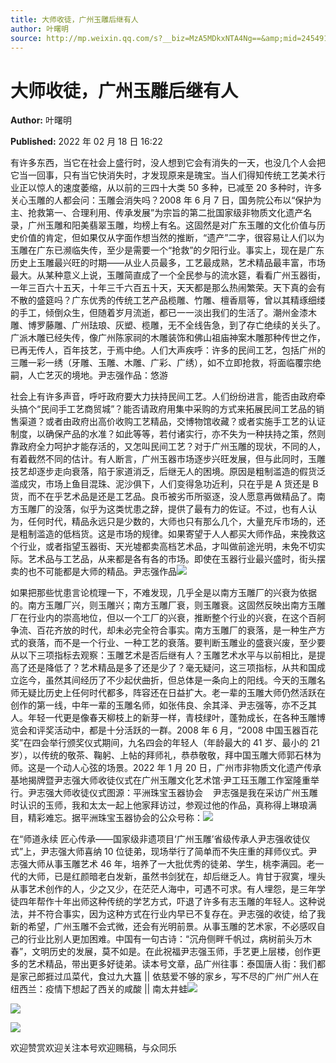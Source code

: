 ```yaml
---
title: 大师收徒，广州玉雕后继有人
author: 叶曙明
source: http://mp.weixin.qq.com/s?__biz=MzA5MDkxNTA4Ng==&amp;mid=2454911975&amp;idx=1&amp;sn=b0b9ece8d997625f150a69ffac750799&amp;chksm=87a23386b0d5ba9086c8a995c05aaa92ef17619df3022edca642ad9b5422400c3409806a1c99&poc_token=HJ_Do2ejHyO-wNZGG8Q1S8FdPgy1YBBEob-nUEme
---
```


# 大师收徒，广州玉雕后继有人

**Author:** 叶曙明

**Published:** 2022 年 02 月 18 日 16:22

有许多东西，当它在社会上盛行时，没人想到它会有消失的一天，也没几个人会把它当一回事，只有当它快消失时，才发现原来是瑰宝。当人们得知传统工艺美术行业正以惊人的速度萎缩，从以前的三四十大类 50 多种，已减至 20 多种时，许多关心玉雕的人都会问：玉雕会消失吗？2008 年 6 月 7 日，国务院公布以“保护为主、抢救第一、合理利用、传承发展”为宗旨的第二批国家级非物质文化遗产名录，广州玉雕和阳美翡翠玉雕，均榜上有名。这固然是对广东玉雕的文化价值与历史价值的肯定，但如果仅从字面作想当然的推断，“遗产”二字，很容易让人们以为玉雕在广东已濒临失传，至少是需要一个“抢救”的夕阳行业。事实上，现在是广东历史上玉雕最兴旺的时期——从业人员最多，工艺最成熟，艺术精品最丰富，市场最大。从某种意义上说，玉雕简直成了一个全民参与的流水筵，看看广州玉器街，一年三百六十五天，十年三千六百五十天，天天都是那么热闹繁荣。天下真的会有不散的盛筵吗？广东优秀的传统工艺产品榄雕、竹雕、檀香扇等，曾以其精琢细缕的手工，倾倒众生，但随着岁月流逝，都已一一淡出我们的生活了。潮州金漆木雕、博罗藤雕、广州珐琅、灰塑、榄雕，无不全线告急，到了存亡绝续的关头了。广派木雕已经失传，像广州陈家祠的木雕装饰和佛山祖庙神案木雕那种传世之作，已再无传人，百年技艺，于焉中绝。人们大声疾呼：许多的民间工艺，包括广州的三雕一彩一绣（牙雕、玉雕、木雕、广彩、广绣），如不立即抢救，将面临覆宗绝嗣，人亡艺灭的境地。尹志强作品：悠游

社会上有许多声音，呼吁政府要大力扶持民间工艺。人们纷纷进言，能否由政府牵头搞个“民间手工艺商贸城”？能否请政府用集中采购的方式来拓展民间工艺品的销售渠道？或者由政府出高价收购工艺精品，交博物馆收藏？或者实施手工艺的认证制度，以确保产品的水准？如此等等，若付诸实行，亦不失为一种扶持之策，然则靠政府全力呵护才能存活的，又怎叫民间工艺？对于广州玉雕的现状，不同的人，有着截然不同的估计。有人断言，广州玉器市场逐步兴旺发展，但与此同时，玉雕技艺却逐步走向衰落，陷于家道消乏，后继无人的困境。原因是粗制滥造的假货泛滥成灾，市场上鱼目混珠、泥沙俱下，人们变得急功近利，只在乎是 A 货还是 B 货，而不在乎艺术品是还是工艺品。良币被劣币所驱逐，没人愿意再做精品了。南方玉雕厂的没落，似乎为这类忧患之辞，提供了最有力的佐证。不过，也有人认为，任何时代，精品永远只是少数的，大师也只有那么几个，大量充斥市场的，还是粗制滥造的低档货。这是市场的规律。如果寄望于人人都买大师作品，来挽救这个行业，或者指望玉器街、天光墟都卖高档艺术品，才叫做前途光明，未免不切实际。艺术品与工艺品，从来都是各有各的市场。即使在玉器行业最兴盛时，街头摆卖的也不可能都是大师的精品。尹志强作品![](https://mmbiz.qpic.cn/mmbiz_jpg/PJWG74pLsMYR4sjWG8QIjWsdicvbWDwUJoz1vbY84Yo0AJyYdxyso4yibWWwQXvBRvL6IzKbcxumao53uYOLWYYw/640)

如果把那些忧患言论梳理一下，不难发现，几乎全是以南方玉雕厂的兴衰为依据的。南方玉雕厂兴，则玉雕兴；南方玉雕厂衰，则玉雕衰。这固然反映出南方玉雕厂在行业内的崇高地位，但以一个工厂的兴衰，推断整个行业的兴衰，在这个百舸争流、百花齐放的时代，却未必完全符合事实。南方玉雕厂的衰落，是一种生产方式的衰落，而不是一个行业、一种工艺的衰落。要判断玉雕业的盛衰兴废，至少要从以下三项指标去观察：玉雕艺术是否后继有人？玉雕艺术水平与以前相比，是提高了还是降低了？艺术精品是多了还是少了？毫无疑问，这三项指标，从共和国成立迄今，虽然其间经历了不少起伏曲折，但总体是一条向上的阳线。今天的玉雕名师无疑比历史上任何时代都多，阵容还在日益扩大。老一辈的玉雕大师仍然活跃在创作的第一线，中年一辈的玉雕名师，如张伟良、余其泽、尹志强等，亦不乏其人。年轻一代更是像春天柳枝上的新芽一样，青枝绿叶，蓬勃成长，在各种玉雕博览会和评奖活动中，都是十分活跃的一群。2008 年 6 月，“2008 中国玉器百花奖”在四会举行颁奖仪式期间，九名四会的年轻人（年龄最大的 41 岁、最小的 21 岁），以传统的敬茶、鞠躬、上帖的拜师礼，恭恭敬敬，拜中国玉雕大师郭石林为师。这是一个动人心弦的场景。2022 年 1 月 20 日，广州市非物质文化遗产传承基地揭牌暨尹志强大师收徒仪式在广州玉雕文化艺术馆·尹工珏玉雕工作室隆重举行。尹志强大师收徒仪式图源：平洲珠宝玉器协会    尹志强是我在采访广州玉雕时认识的玉师，我和太太一起上他家拜访过，参观过他的作品，真称得上琳琅满目，精彩难忘。据平洲珠宝玉器协会的公众号称：![](https://mmbiz.qpic.cn/mmbiz_jpg/PJWG74pLsMYR4sjWG8QIjWsdicvbWDwUJLMdLsyhUbSIBaMcBOjA6VwPC5eeDZeGUyd2qiaRn2p2n0eRCwsImnuQ/640)

在“师道永续 匠心传承——国家级非遗项目‘广州玉雕’省级传承人尹志强收徒仪式”上，尹志强大师喜纳 10 位徒弟，现场举行了简单而不失庄重的拜师仪式。尹志强大师从事玉雕艺术 46 年，培养了一大批优秀的徒弟、学生，桃李满园。老一代的大师，已是红颜暗老白发新，虽然书剑犹在，却后继乏人。肯甘于寂寞，埋头从事艺术创作的人，少之又少，在茫茫人海中，可遇不可求。有人埋怨，是三年学徒四年帮作十年出师这种传统的学艺方式，吓退了许多有志玉雕的年轻人。这种说法，并不符合事实，因为这种方式在行业内早已不复存在。尹志强的收徒，给了我新的希望，广州玉雕不会式微，还会有光明前景。从事玉雕的艺术家，不必感叹自己的行业比别人更加困难。中国有一句古诗：“沉舟侧畔千帆过，病树前头万木春”，文明历史的发展，莫不如是。在此祝福尹志强玉师，手艺更上层楼，创作更多的艺术精品，带出更多好徒弟。读本号文章，品广州往事：泰国唐人街：我们都是家己郎捱过瓜菜代，食过九大簋 || 依慈爱不够的家乡，写不尽的广州广州人在纽西兰：疫情下想起了西关的咸酸 || 南太井蛙![](https://mmbiz.qpic.cn/mmbiz_jpg/PJWG74pLsMYR4sjWG8QIjWsdicvbWDwUJaptpqMuV0rE206t0owh7ibq5CMpdgFyDkTwPc9y68T5HuLRBiae7g0jw/640)

![](https://mmbiz.qpic.cn/mmbiz_jpg/PJWG74pLsMYR4sjWG8QIjWsdicvbWDwUJQ67UvG3NIF84UAyO9ZKJxmBoejHCFicl3O1dYhCx6IVexK5YKAeITvQ/640)

![](https://mmbiz.qpic.cn/mmbiz_gif/Ljib4So7yuWiaQk7pZicvVqnhcMiaUb0f2plcBLJQI2hbTHX02B5MSIFMNbicXTTm8z2ldJ9nzXblLgO6QFiaSoqA37g/640?wx_fmt=gif)

欢迎赞赏欢迎关注本号欢迎赐稿，与众同乐
